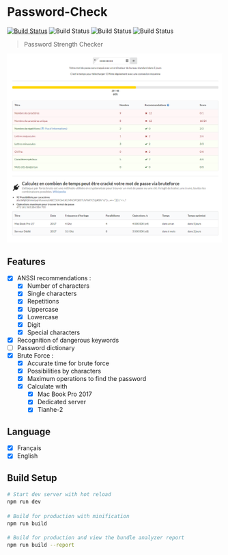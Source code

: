 # Password-Check
[![Build Status](https://travis-ci.org/Ealenn/Password-Check.svg?branch=master)](https://travis-ci.org/Ealenn/Password-Check) ![Build Status](https://david-dm.org/Ealenn/Password-Check.svg) ![Build Status](https://img.shields.io/github/issues/Ealenn/Password-Check.svg) ![Build Status](https://img.shields.io/github/stars/Ealenn/Password-Check.svg)

> Password Strength Checker

![](screenshot.png)

## Features

- [x] ANSSI recommendations :
  - [x] Number of characters
  - [x] Single characters
  - [x] Repetitions
  - [x] Uppercase
  - [x] Lowercase
  - [x] Digit
  - [x] Special characters
- [x] Recognition of dangerous keywords
- [ ] Password dictionary
- [x] Brute Force :
  - [x] Accurate time for brute force
  - [x] Possibilities by characters
  - [x] Maximum operations to find the password
  - [x] Calculate with
    - [x] Mac Book Pro 2017
    - [x] Dedicated server
    - [x] Tianhe-2
    
## Language
- [x] Français
- [x] English

## Build Setup

``` bash
# Start dev server with hot reload
npm run dev

# Build for production with minification
npm run build

# Build for production and view the bundle analyzer report
npm run build --report
```
